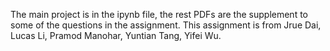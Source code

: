 The main project is in the ipynb file, the rest PDFs are the supplement to some of the questions in the assignment.
This assignment is from Jrue Dai, Lucas Li, Pramod Manohar, Yuntian Tang, Yifei Wu.
